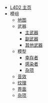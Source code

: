 - [L4D2 主页](l4d2/)
- 模组
  - [地图](l4d2/mod/map.md)
  - 武器
    - [主武器](l4d2/mod/weapon/primary.md)
    - [副武器](l4d2/mod/weapon/sidearm.md)
    - [其他武器](l4d2/mod/weapon/other.md)
  - 模型
    - [幸存者](l4d2/mod/model/survivor.md)
    - [感染者](l4d2/mod/model/infected.md)
    - [杂项](l4d2/mod/model/misc.md)
  - [音效](l4d2/mod/sound.md)
  - [纹理](l4d2/mod/texture.md)
  - [界面](l4d2/mod/ui.md)
  - [杂项](l4d2/mod/misc.md)
